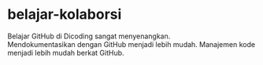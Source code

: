 # belajar-kolaborsi
Belajar GitHub di Dicoding sangat menyenangkan. <br>
Mendokumentasikan dengan GitHub menjadi lebih mudah.
Manajemen kode menjadi lebih mudah berkat GitHub.
